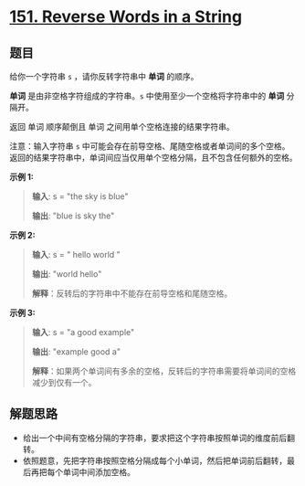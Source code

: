 # [151. Reverse Words in a String](https://leetcode.com/problems/reverse-words-in-a-string/)


## 题目

给你一个字符串 `s` ，请你反转字符串中 **单词** 的顺序。

**单词** 是由非空格字符组成的字符串。`s` 中使用至少一个空格将字符串中的 **单词** 分隔开。

返回 单词 顺序颠倒且 单词 之间用单个空格连接的结果字符串。

注意：输入字符串 `s` 中可能会存在前导空格、尾随空格或者单词间的多个空格。返回的结果字符串中，单词间应当仅用单个空格分隔，且不包含任何额外的空格。

**示例 1:**
> **输入**: s = "the sky is blue"
>
> **输出**: "blue is sky the"

**示例 2:**
> **输入**: s = "  hello world  "
>
> **输出**: "world hello"
> 
> **解释**：反转后的字符串中不能存在前导空格和尾随空格。

**示例 3:**
> **输入**: s = "a good   example"
>
> **输出**: "example good a"
> 
> **解释**：如果两个单词间有多余的空格，反转后的字符串需要将单词间的空格减少到仅有一个。


## 解题思路

- 给出一个中间有空格分隔的字符串，要求把这个字符串按照单词的维度前后翻转。
- 依照题意，先把字符串按照空格分隔成每个小单词，然后把单词前后翻转，最后再把每个单词中间添加空格。










